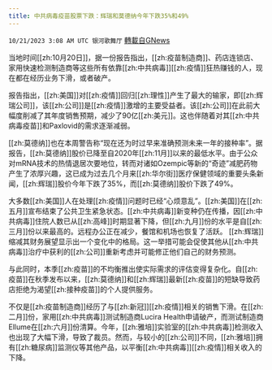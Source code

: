 ```yaml
---
title: 中共病毒疫苗股票下跌：辉瑞和莫德纳今年下跌35%和49%
---
```

`10/21/2023 3:08 AM UTC 银河歌舞厅` [轉載自GNews](https://gnews.org/articles/1861792)

当地时间[[zh:10月20日]]，据一份报告指出，[[zh:疫苗制造商]]、药店连锁店、家用快速检测制造商等这些所有依靠[[zh:中共病毒]][[zh:疫情]]狂热赚钱的人，现在都在经历业务下滑，或者破产。

报告指出，[[zh:美国]]对[[zh:疫情]]回归[[zh:理性]]产生了最大的输家，即[[zh:辉瑞公司]]，该[[zh:公司]]是[[zh:疫情]]激增的主要受益者。该[[zh:公司]]在此前大幅度削减了其年度销售预期，减少了90亿[[zh:美元]]。这也伴随着对其[[zh:中共病毒疫苗]]和Paxlovid的需求逐渐减弱。

[[zh:莫德纳]]也在本周警告称“现在还为时过早来准确预测未来一年的接种率”。据报告，[[zh:莫德纳]]股价已降至自2020年[[zh:11月]]以来的最低水平。由于公众对mRNA技术的热情退居次要地位，转而对诸如Ozempic等新的“奇迹”减肥药物产生了浓厚兴趣，这已成为过去几个月来[[zh:华尔街]]医疗保健领域的重要头条新闻，[[zh:辉瑞]]股价今年下跌了35%，而[[zh:莫德纳]]股价下跌了49%。

大多数[[zh:美国]]人在处理[[zh:疫情]]问题时已经“心烦意乱”。[[zh:美国]]在[[zh:五月]]宣布结束了公共卫生紧急状态。[[zh:中共病毒]]新变种仍在传播，因[[zh:中共病毒]]住院人数已从[[zh:高峰]]时期显著下降，但[[zh:九月]]份的水平是自[[zh:三月]]份以来最高的。远程办公正在减少，餐馆和机场也恢复了活跃。
[[zh:辉瑞]]缩减其财务展望显示出一个变化中的格局。这一举措可能会促使其他从[[zh:中共病毒]]治疗中获利的[[zh:公司]]重新考虑并可能修正他们自己的财务预测。

与此同时，本季[[zh:疫苗]]的不均衡推出使实际需求的评估变得复杂化。自[[zh:疫苗]]在秋季发布以来，[[zh:莫德纳]]和[[zh:辉瑞]]最新[[zh:疫苗]]的短缺导致药店拒绝为渴望[[zh:接种疫苗]]的个人提供服务。

不仅是[[zh:疫苗制造商]]经历了与[[zh:新冠]][[zh:疫情]]相关的销售下滑。在[[zh:二月]]份，家用[[zh:中共病毒]]测试制造商Lucira Health申请破产，而测试制造商Ellume在[[zh:六月]]份清算。今年，[[zh:雅培]]实验室的[[zh:中共病毒]]检测收入也出现了大幅下滑，导致了裁员。然而，与较小的[[zh:公司]]不同，[[zh:雅培]]拥有[[zh:糖尿病]]监测仪等其他产品，以平衡[[zh:中共病毒]][[zh:疫情]]相关收入的下降。

